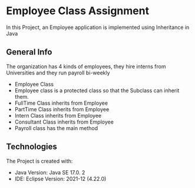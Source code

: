 # Employee Class Assignment
In this Project, an Employee application is implemented using Inheritance in Java 

## General Info

The organization has 4 kinds of employees, they hire interns from Universities and they run payroll bi-weekly
* Employee Class
* Employee class is a protected class so that the Subclass can inherit them.
* FullTime Class inherits from Employee
* PartTime Class inherits from Employee
* Intern Class inherits from Employee
* Consultant Class inherits from Employee
* Payroll class has the main method

## Technologies

The Project is created with:
* Java Version: Java SE 17.0. 2
* IDE: Eclipse Version: 2021-12 (4.22.0)
